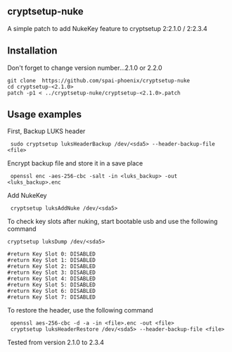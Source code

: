  ## cryptsetup-nuke

A simple patch to add NukeKey feature to cryptsetup 2:2.1.0 / 2:2.3.4


## Installation

Don't forget to change version number...2.1.0 or 2.2.0

	git clone  https://github.com/spai-phoenix/cryptsetup-nuke
	cd cryptsetup-<2.1.0>
	patch -p1 < ../cryptsetup-nuke/cryptsetup-<2.1.0>.patch

## Usage examples

First, Backup LUKS header

	 sudo cryptsetup luksHeaderBackup /dev/<sda5> --header-backup-file <file>

Encrypt backup file and store it in a save place

	 openssl enc -aes-256-cbc -salt -in <luks_backup> -out <luks_backup>.enc

Add NukeKey

	 cryptsetup luksAddNuke /dev/<sda5>

To check key slots after nuking, start bootable usb and use the following command

	cryptsetup luksDump /dev/<sda5>

	#return Key Slot 0: DISABLED
	#return Key Slot 1: DISABLED
	#return Key Slot 2: DISABLED
	#return Key Slot 3: DISABLED
	#return Key Slot 4: DISABLED
	#return Key Slot 5: DISABLED
	#return Key Slot 6: DISABLED
	#return Key Slot 7: DISABLED

To restore the header, use the following command

	 openssl aes-256-cbc -d -a -in <file>.enc -out <file>
	 cryptsetup luksHeaderRestore /dev/<sda5> --header-backup-file <file>

Tested from version 2.1.0 to 2.3.4

